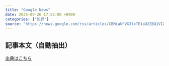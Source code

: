 ```yaml
---
title: "Google News"
date: 2025-09-26 17:52:00 +0900
categories: ["犯罪"]
source: "https://news.google.com/rss/articles/CBMiakFVX3lxTE1aU2ZBQ1VIXzJzR0R1Ujk2RWFrSVZkYl9qY2twUzYyMy1TaWR1Q19UTGhMeGRlVkVHdmdWc2dQdlNQYjJKOHd2bUNqaFRaUGF4eWlqMEFic2dCR3Rvbm16OUZQcEpUOEkzRVE?oc=5"
---
```


## 記事本文（自動抽出）
<body class="y0K44d EA71Tc" id="readabilityBody"></body>

[出典はこちら](https://news.google.com/rss/articles/CBMiakFVX3lxTE1aU2ZBQ1VIXzJzR0R1Ujk2RWFrSVZkYl9qY2twUzYyMy1TaWR1Q19UTGhMeGRlVkVHdmdWc2dQdlNQYjJKOHd2bUNqaFRaUGF4eWlqMEFic2dCR3Rvbm16OUZQcEpUOEkzRVE?oc=5)
